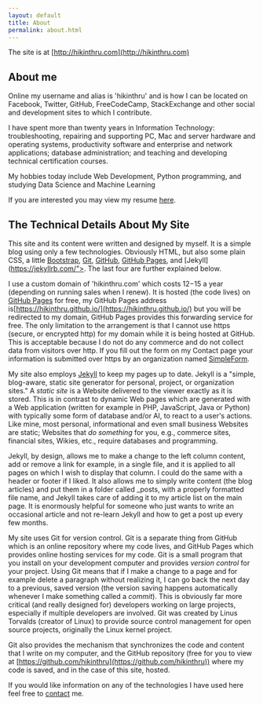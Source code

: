 ```yaml
---
layout: default
title: About
permalink: about.html
---
```


The site is at [http://hikinthru.com](http://hikinthru.com)

## About me

Online my username and alias is 'hikinthru' and is how I can be located on Facebook, Twitter, GitHub, FreeCodeCamp, StackExchange and other social and development sites to which I contribute.

I have spent more than twenty years in Information Technology: troubleshooting, repairing and supporting PC, Mac and server hardware and operating systems, productivity software and enterprise and network applications; database administration; and teaching and developing technical certification courses.

My hobbies today include Web Development, Python programming, and studying Data Science and Machine Learning

If you are interested you may view my resume [here](/assets/images/Sherrie-L-Fuqua-Resume.pdf).

## The Technical Details About My Site

This site and its content were written and designed by myself. It is a simple blog using only a few technologies. Obviously HTML, but also some plain CSS, a little [Bootstrap](https://getbootstrap.com/), [Git](https://git-scm.com/), [GitHub](https://github.com/), [GitHub Pages](https://pages.github.com/), and [Jekyll](https://jekyllrb.com/">. The last four are further explained below.
  
I use a custom domain of 'hikinthru.com' which costs $12-$15 a year (depending on running sales when I renew). It is hosted (the code lives) on [GitHub Pages](https://pages.github.com/) for free, my GitHub Pages address is[https://hikinthru.github.io/](https://hikinthru.github.io/) but you will be redirected to my domain, GitHub Pages provides this forwarding service for free. The only limitation to the arrangement is that I cannot use https (secure, or encrypted http) for my domain while it is being hosted at GitHub. This is acceptable because I do not do any commerce and do not collect data from visitors over http. If you fill out the form on my Contact page your information is submitted over https by an organization named [SimpleForm](https://getsimpleform.com/).
  
My site also employs [Jekyll](https://jekyllrb.com/") to keep my pages up to date. Jekyll is a "simple, blog-aware, static site generator for personal, project, or organization sites." A *static site* is a Website delivered to the viewer exactly as it is stored. This is in contrast to dynamic Web pages which are generated with a Web application (written for example in PHP, JavaScript, Java or Python) with typically some form of database and/or AI, to react to a user's actions. Like mine, most personal, informational and even small business Websites are static; Websites that *do something* for you, e.g., commerce sites, financial sites, Wikies, etc., require databases and programming.

Jekyll, by design, allows me to make a change to the left column content, add or remove a link for example, in a single file, and it is applied to all pages on which I wish to display that column. I could do the same with a header or footer if I liked. It also allows me to simply write content (the blog articles) and put them in a folder called _posts, with a properly formatted file name, and Jekyll takes care of adding it to my article list on the main page. It is enormously helpful for someone who just wants to write an occasional article and not re-learn Jekyll and how to get a post up every few months.

My site uses Git for version control. Git is a separate thing from GitHub which is an online repository where my code lives, and GitHub Pages which provides online hosting services for my code. Git is a small program that you install on your development computer and provides *version control* for your project. Using Git means that if I make a change to a page and for example delete a paragraph without realizing it, I can go back the next day to a previous, saved version (the version saving happens automatically whenever I make something called a *commit*). This is obviously far more critical (and really designed for) developers working on large projects, especially if multiple developers are involved. Git was created by Linus Torvalds (creator of Linux) to provide source control management for open source projects, originally the Linux kernel project.

Git also provides the mechanism that synchronizes the code and content that I write on my computer, and the GitHub repository (free for you to view at [https://github.com/hikinthru](https://github.com/hikinthru)) where my code is saved, and in the case of this site, hosted.

If you would like information on any of the technologies I have used here feel free to [contact](contact.html") me.
